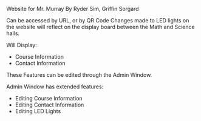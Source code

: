 Website for Mr. Murray
By Ryder Sim, Griffin Sorgard

Can be accessed by URL, or by QR Code
Changes made to LED lights on the website will reflect on the display board between the Math and Science halls.

Will Display:
- Course Information
- Contact Information

These Features can be edited through the Admin Window.

Admin Window has extended features:
- Editing Course Information
- Editing Contact Information
- Editing LED Lights
